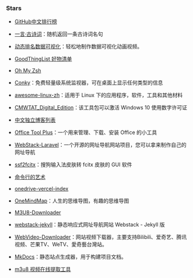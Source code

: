 ### Stars

- [GitHub中文排行榜](https://github.com/kon9chunkit/GitHub-Chinese-Top-Charts)

- [一言·古诗词](https://github.com/xenv/gushici)：随机返回一条古诗词名句

- [动态排名数据可视化](https://github.com/Jannchie/anichart.js)：轻松地制作数据可视化动画视频。

- [GoodThingList 好物清单](https://github.com/cnfeat/GoodThingList)

- [Oh My Zsh](https://github.com/ohmyzsh/ohmyzsh)

- [Conky](https://github.com/brndnmtthws/conky)：免费轻量级系统监视器，可在桌面上显示任何类型的信息

- [awesome-linux-zh](https://github.com/cdoco/awesome-linux-zh)：适用于 Linux 下的应用程序，软件，工具和其他材料

- [CMWTAT_Digital_Edition](https://github.com/TGSAN/CMWTAT_Digital_Edition)：该工具包可以激活 Windows 10 使用数字许可证

- [中文独立博客列表](https://github.com/timqian/chinese-independent-blogs)

- [Office Tool Plus](https://github.com/YerongAI/Office-Tool)：一个用来管理、下载、安装 Office 的小工具

- [WebStack-Laravel](https://github.com/hui-ho/WebStack-Laravel)：一个开源的网址导航网站项目，您可以拿来制作自己的网址导航

- [ssf2fcitx](https://github.com/pp710680429/ssf2fcitx)：搜狗输入法皮肤转 fcitx 皮肤的 GUI 软件

- [命令行的艺术](https://github.com/jlevy/the-art-of-command-line/blob/master/README-zh.md)

- [onedrive-vercel-index](https://github.com/spencerwooo/onedrive-vercel-index)

- [OneMindMap](https://github.com/iHTCboy/OneMindMap)：人生的思维导图，有趣的思维导图

- [M3U8-Downloader](https://github.com/HeiSir2014/M3U8-Downloader/)

- [webstack-jekyll](https://github.com/0xl2oot/webstack-jekyll)：静态响应式网址导航网站 Webstack - Jekyll 版

- [WebVideo-Downloader](https://github.com/jaysonlong/webvideo-downloader)：网站视频下载器，主要支持Bilibili、爱奇艺、腾讯视频、芒果TV、WeTV、愛奇藝台灣站。

- [MkDocs](https://www.mkdocs.org/)：静态站点生成器，用于构建项目文档。

- [m3u8 视频在线提取工具](https://github.com/Momo707577045/m3u8-downloader)